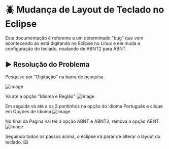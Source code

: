 # 🪲 Mudança de Layout de Teclado no Eclipse

Esta documentação é referente a um determinado "bug" que vem acontecendo ao está digitando no Eclipse no Linux e ele muda a configuração do teclado, mudando de ABNT2 para ABNT.

## ▶️ Resolução do Problema

Pesquise por "Digitação" na barra de pesquisa.

![image](https://github.com/Gustavo-Dias-Techne/procedimentos-techne/assets/144055556/671224ac-2d4c-4b01-a4ff-f43e04b13a8b)

Vá até a opção "Idioma e Região"
![image](https://github.com/Gustavo-Dias-Techne/procedimentos-techne/assets/144055556/bc4118df-4769-44d9-ba50-905d77dc234d)

Em seguida vá até a os 3 pontinhos na opção do idioma Português e clique em Opções de Idioma
![image](https://github.com/Gustavo-Dias-Techne/procedimentos-techne/assets/144055556/9e9d26dc-6407-4491-8afb-cb864a310940)

No final da Pagina vai ter a opção ABNT e ABNT2, remova a opção ABNT.
![image](https://github.com/Gustavo-Dias-Techne/procedimentos-techne/assets/144055556/8c98cf27-fe35-4a3c-af4c-51ca6d587282)

Seguindo todos os passos acima, o eclipse irá parar de alterar o layout do teclado. ⌨️
